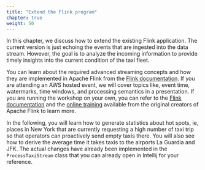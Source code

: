 ```yaml
---
title: "Extend the Flink program"
chapter: true
weight: 50
---
```


In this chapter, we discuss how to extend the existing Flink application. The current version is just echoing the events that are ingested into the data stream. However, the goal is to analyze the incoming information to provide timely insights into the current condition of the taxi fleet. 

You can learn about the required advanced streaming concepts and how they are implemented in Apache Flink from the [Flink documentation](https://ci.apache.org/projects/flink/flink-docs-release-1.9/dev/datastream_api.html). If you are attending an AWS hosted event, we will cover topics like, event time, watermarks, time windows, and processing semantics in a presentation. If you are running the workshop on your own, you can refer to the [Flink documentation](https://ci.apache.org/projects/flink/flink-docs-stable/) and the [online training](https://training.ververica.com/) available from the original creators of Apache Flink to learn more.

In the following, you will learn how to generate statistics about hot spots, ie, places in New York that are currently requesting a high number of taxi trip so that operators can proactively send empty taxis there. You will also see how to derive the average time it takes taxis to the airports La Guardia and JFK. The actual changes have already been implemented in the `ProcessTaxiStream` class that you can already open in Intellij for your reference.

